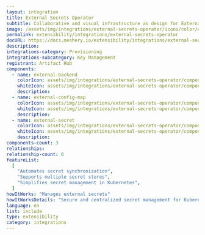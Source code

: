 ```yaml
---
layout: integration
title: External Secrets Operator
subtitle: Collaborative and visual infrastructure as design for External Secrets Operator
image: /assets/img/integrations/external-secrets-operator/icons/color/external-secrets-operator-color.svg
permalink: extensibility/integrations/external-secrets-operator
docURL: https://docs.meshery.io/extensibility/integrations/external-secrets-operator
description:
integrations-category: Provisioning
integrations-subcategory: Key Management
registrant: Artifact Hub
components:
  - name: external-backend
    colorIcon: assets/img/integrations/external-secrets-operator/components/external-backend/icons/color/external-backend-color.svg
    whiteIcon: assets/img/integrations/external-secrets-operator/components/external-backend/icons/white/external-backend-white.svg
    description:
  - name: external-config-map
    colorIcon: assets/img/integrations/external-secrets-operator/components/external-config-map/icons/color/external-config-map-color.svg
    whiteIcon: assets/img/integrations/external-secrets-operator/components/external-config-map/icons/white/external-config-map-white.svg
    description:
  - name: external-secret
    colorIcon: assets/img/integrations/external-secrets-operator/components/external-secret/icons/color/external-secret-color.svg
    whiteIcon: assets/img/integrations/external-secrets-operator/components/external-secret/icons/white/external-secret-white.svg
    description:
components-count: 3
relationships:
relationship-count: 0
featureList:
  [
    "Automates secret synchronization",
    "Supports multiple secret stores",
    "Simplifies secret management in Kubernetes",
  ]
howItWorks: "Manages external secrets"
howItWorksDetails: "Secure and centralized secret management for Kubernetes applications"
language: en
list: include
type: extensibility
category: integrations
---
```

